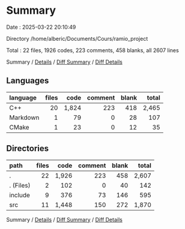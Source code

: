 # Summary

Date : 2025-03-22 20:10:49

Directory /home/alberic/Documents/Cours/ramio_project

Total : 22 files,  1926 codes, 223 comments, 458 blanks, all 2607 lines

Summary / [Details](details.md) / [Diff Summary](diff.md) / [Diff Details](diff-details.md)

## Languages
| language | files | code | comment | blank | total |
| :--- | ---: | ---: | ---: | ---: | ---: |
| C++ | 20 | 1,824 | 223 | 418 | 2,465 |
| Markdown | 1 | 79 | 0 | 28 | 107 |
| CMake | 1 | 23 | 0 | 12 | 35 |

## Directories
| path | files | code | comment | blank | total |
| :--- | ---: | ---: | ---: | ---: | ---: |
| . | 22 | 1,926 | 223 | 458 | 2,607 |
| . (Files) | 2 | 102 | 0 | 40 | 142 |
| include | 9 | 376 | 73 | 146 | 595 |
| src | 11 | 1,448 | 150 | 272 | 1,870 |

Summary / [Details](details.md) / [Diff Summary](diff.md) / [Diff Details](diff-details.md)